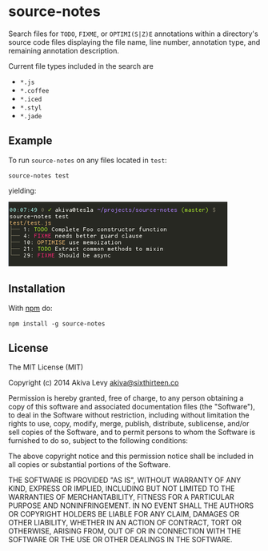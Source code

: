 # source-notes

Search files for `TODO`, `FIXME`, or `OPTIMI(S|Z)E` annotations within a
directory's source code files displaying the file name, line number,
annotation type, and remaining annotation description.

Current file types included in the search are

- `*.js`
- `*.coffee`
- `*.iced`
- `*.styl`
- `*.jade`

## Example

To run `source-notes` on any files located in `test`:

    source-notes test

yielding:

![source-notes screenshot](https://github.com/akiva/source-notes/raw/master/screenshot.png)

## Installation

With [npm](http://npmjs.org) do:

```
npm install -g source-notes
```

## License

The MIT License (MIT)

Copyright (c) 2014 Akiva Levy <akiva@sixthirteen.co>

Permission is hereby granted, free of charge, to any person obtaining a
copy of this software and associated documentation files (the "Software"),
to deal in the Software without restriction, including without limitation
the rights to use, copy, modify, merge, publish, distribute, sublicense,
and/or sell copies of the Software, and to permit persons to whom the
Software is furnished to do so, subject to the following conditions:

The above copyright notice and this permission notice shall be included
in all copies or substantial portions of the Software.

THE SOFTWARE IS PROVIDED "AS IS", WITHOUT WARRANTY OF ANY KIND, EXPRESS
OR IMPLIED, INCLUDING BUT NOT LIMITED TO THE WARRANTIES OF
MERCHANTABILITY, FITNESS FOR A PARTICULAR PURPOSE AND NONINFRINGEMENT. IN
NO EVENT SHALL THE AUTHORS OR COPYRIGHT HOLDERS BE LIABLE FOR ANY CLAIM,
DAMAGES OR OTHER LIABILITY, WHETHER IN AN ACTION OF CONTRACT, TORT OR
OTHERWISE, ARISING FROM, OUT OF OR IN CONNECTION WITH THE SOFTWARE OR THE
USE OR OTHER DEALINGS IN THE SOFTWARE.
